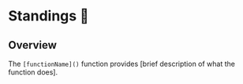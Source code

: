 # Standings 🏒

## Overview

The `[functionName]()` function provides [brief description of what the function does].
